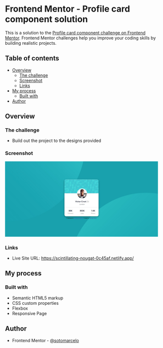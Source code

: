 # Frontend Mentor - Profile card component solution

This is a solution to the [Profile card component challenge on Frontend Mentor](https://www.frontendmentor.io/challenges/profile-card-component-cfArpWshJ). Frontend Mentor challenges help you improve your coding skills by building realistic projects. 

## Table of contents

- [Overview](#overview)
  - [The challenge](#the-challenge)
  - [Screenshot](#screenshot)
  - [Links](#links)
- [My process](#my-process)
  - [Built with](#built-with)
- [Author](#author)

## Overview

### The challenge

- Build out the project to the designs provided

### Screenshot

![](./screenshot.jpg)

### Links

- Live Site URL: https://scintillating-nougat-0c45af.netlify.app/

## My process

### Built with

- Semantic HTML5 markup
- CSS custom properties
- Flexbox
- Responsive Page

## Author
- Frontend Mentor - [@sotomarcelo](https://animated-sherbet-ffeafc.netlify.app)